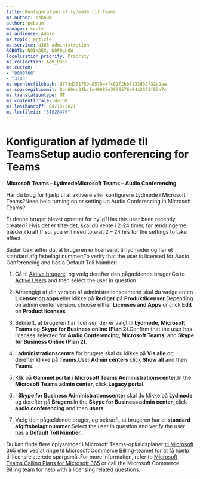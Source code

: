```yaml
---
title: Konfiguration af lydmøde til Teams
ms.author: pebaum
author: pebaum
manager: scotv
ms.audience: Admin
ms.topic: article
ms.service: o365-administration
ROBOTS: NOINDEX, NOFOLLOW
localization_priority: Priority
ms.collection: Adm_O365
ms.custom:
- "9000766"
- "3183"
ms.openlocfilehash: d773d371759b857044fc61f2b8f133d88f32e9aa
ms.sourcegitcommit: 8bc60ec34bc1e40685e3976576e04a2623f63a7c
ms.translationtype: MT
ms.contentlocale: da-DK
ms.lasthandoff: 04/15/2021
ms.locfileid: "51828470"
---
```

# <a name="setup-audio-conferencing-for-teams"></a><span data-ttu-id="5cc21-102">Konfiguration af lydmøde til Teams</span><span class="sxs-lookup"><span data-stu-id="5cc21-102">Setup audio conferencing for Teams</span></span>

<span data-ttu-id="5cc21-103">**Microsoft Teams – Lydmøde**</span><span class="sxs-lookup"><span data-stu-id="5cc21-103">**Microsoft Teams – Audio Conferencing**</span></span>

<span data-ttu-id="5cc21-104">Har du brug for hjælp til at aktivere eller konfigurere Lydmøde i Microsoft Teams?</span><span class="sxs-lookup"><span data-stu-id="5cc21-104">Need help turning on or setting up Audio Conferencing in Microsoft Teams?</span></span>

<span data-ttu-id="5cc21-105">Er denne bruger blevet oprettet for nylig?</span><span class="sxs-lookup"><span data-stu-id="5cc21-105">Has this user been recently created?</span></span>  <span data-ttu-id="5cc21-106">Hvis det er tilfældet, skal du vente i 2-24 timer, før ændringerne træder i kraft.</span><span class="sxs-lookup"><span data-stu-id="5cc21-106">If so, you will need to wait 2 – 24 hrs for the settings to take effect.</span></span>

<span data-ttu-id="5cc21-107">Sådan bekræfter du, at brugeren er licenseret til lydmøder og har et standard afgiftsbelagt nummer:</span><span class="sxs-lookup"><span data-stu-id="5cc21-107">To verify that the user is licensed for Audio Conferencing and has a Default Toll Number:</span></span>

1. <span data-ttu-id="5cc21-108">Gå til [Aktive brugere](https://admin.microsoft.com/Adminportal/Home?source=applauncher#/users), og vælg derefter den pågældende bruger.</span><span class="sxs-lookup"><span data-stu-id="5cc21-108">Go to [Active Users](https://admin.microsoft.com/Adminportal/Home?source=applauncher#/users) and then select the user in question.</span></span>

2. <span data-ttu-id="5cc21-109">Afhængigt af din version af administrationscenteret skal du vælge enten **Licenser og apps** eller klikke på **Rediger** på **Produktlicenser**.</span><span class="sxs-lookup"><span data-stu-id="5cc21-109">Depending on admin center version, choose either **Licenses and Apps** or click **Edit** on **Product licenses**.</span></span>

3. <span data-ttu-id="5cc21-110">Bekræft, at brugeren har licenser, der er valgt til **Lydmøde, Microsoft Teams** og **Skype for Business online (Plan 2)**.</span><span class="sxs-lookup"><span data-stu-id="5cc21-110">Confirm that the user has licenses selected for **Audio Conferencing, Microsoft Teams**, and **Skype for Business Online (Plan 2)**.</span></span>

4. <span data-ttu-id="5cc21-111">I **administrationscentre** for brugere skal du klikke på **Vis alle** og derefter klikke på **Teams**.</span><span class="sxs-lookup"><span data-stu-id="5cc21-111">User **Admin centers** click **Show all** and then **Teams**.</span></span>

5. <span data-ttu-id="5cc21-112">Klik på **Gammel portal** i **Microsoft Teams Administrationscenter**.</span><span class="sxs-lookup"><span data-stu-id="5cc21-112">In the **Microsoft Teams admin center**, click **Legacy portal**.</span></span>

6. <span data-ttu-id="5cc21-113">I **Skype for Business Administrationscenter** skal du klikke på **Lydmøde** og derefter på **Brugere**.</span><span class="sxs-lookup"><span data-stu-id="5cc21-113">In the **Skype for Business admin center**, click **audio conferencing** and then **users**.</span></span>

7. <span data-ttu-id="5cc21-114">Vælg den pågældende bruger, og bekræft, at brugeren har et **standard afgiftsbelagt nummer**.</span><span class="sxs-lookup"><span data-stu-id="5cc21-114">Select the user in question and verify the user has a **Default Toll Number**.</span></span>

<span data-ttu-id="5cc21-115">Du kan finde flere oplysninger i Microsoft Teams-opkaldsplaner [til Microsoft 365](https://docs.microsoft.com/microsoftteams/calling-plans-for-office-365) eller ved at ringe til Microsoft Commerce Billing-teamet for at få hjælp til licensrelaterede spørgsmål.</span><span class="sxs-lookup"><span data-stu-id="5cc21-115">For more information, refer to [Microsoft Teams Calling Plans for Microsoft 365](https://docs.microsoft.com/microsoftteams/calling-plans-for-office-365) or call the Microsoft Commerce Billing team for help with a licensing related questions.</span></span>